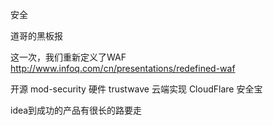 安全

道哥的黑板报

这一次，我们重新定义了WAF
http://www.infoq.com/cn/presentations/redefined-waf

开源 mod-security
硬件 trustwave
云端实现 CloudFlare 安全宝

idea到成功的产品有很长的路要走











